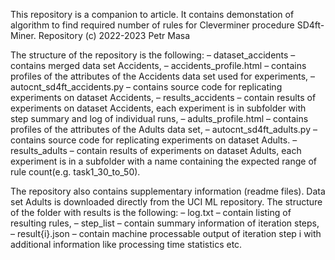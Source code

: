 This repository is a companion to article. It contains demonstation of algorithm to find required number of rules for Cleverminer procedure
SD4ft-Miner.
Repository (c) 2022-2023 Petr Masa

The structure of the repository is the following:
– dataset_accidents – contains merged data set Accidents,
– accidents_profile.html – contains profiles of the attributes of the Accidents data set used for experiments,
– autocnt_sd4ft_accidents.py – contains source code for replicating experiments on dataset Accidents,
– results_accidents – contain results of experiments on dataset Accidents, each experiment is in subfolder with step summary and log of individual runs,
– adults_profile.html – contains profiles of the attributes of the Adults data set,
– autocnt_sd4ft_adults.py – contains source code for replicating experiments on dataset Adults.
– results_adults – contain results of experiments on dataset Adults, each experiment is in a subfolder with a name containing the expected range of rule count(e.g. task1_30_to_50).

The repository also contains supplementary information (readme files). Data set Adults is downloaded directly from the UCI ML repository. The structure of the folder with results is the following:
– log.txt – contain listing of resulting rules,
– step_list – contain summary information of iteration steps,
– result{i}.json – contain machine processable output of iteration step i with additional information like processing time statistics etc.
